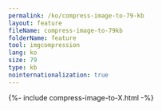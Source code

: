 ```yaml
---
permalink: /ko/compress-image-to-79-kb
layout: feature
fileName: compress-image-to-79kb
folderName: feature
tool: imgcompression
lang: ko
size: 79
type: kb
nointernationalization: true
---
```

{%- include compress-image-to-X.html -%}
      